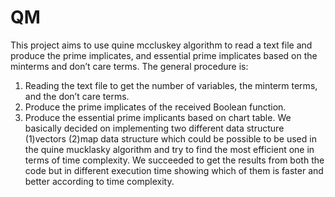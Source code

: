 # QM
This project aims to use quine mccluskey algorithm to read a text file and produce the prime
implicates, and essential prime implicates based on the minterms and don’t care terms. The
general procedure is:
1) Reading the text file to get the number of variables, the minterm terms, and the don’t
care terms.
2) Produce the prime implicates of the received Boolean function.
3) Produce the essential prime implicants based on chart table.
We basically decided on implementing two different data structure (1)vectors (2)map data structure which could
be possible to be used in the quine mucklasky algorithm and try to find the most efficient one in
terms of time complexity. We succeeded to get the results from both the code but in different
execution time showing which of them is faster and better according to time complexity.
